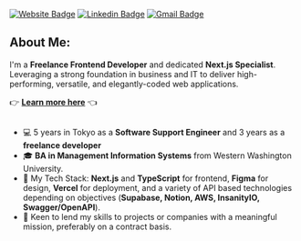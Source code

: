 <!-- ![Header image](https://github.com/alvara/alvara/blob/master/github-banner.png) -->


[![Website Badge](https://img.shields.io/badge/-My_Portfolio-e34f26?style=flat-square&logo=HTML5&logoColor=white&link=https://jessealvarado.com/)](https://jessealvarado.com/)
[![Linkedin Badge](https://img.shields.io/badge/-LinkedIn-blue?style=flat-square&logo=Linkedin&logoColor=white&link=https://www.linkedin.com/in/jesse-alvarado/)](https://www.linkedin.com/in/jesse-alvarado/)
[![Gmail Badge](https://img.shields.io/badge/-Email_Me-d14836?style=flat-square&logo=Minutemailer&logoColor=white&link=mailto:contact@jessealvarado.com)](mailto:contact@jessealvarado.com)

## About Me:
I'm a **Freelance Frontend Developer** and dedicated **Next.js Specialist**. Leveraging a strong foundation in business and IT to deliver high-performing, versatile, and elegantly-coded web applications. 

:point_right: [**Learn more here**](https://www.jessealvarado.com) :point_left: 

## 
-  💻 5 years in Tokyo as a **Software Support Engineer** and 3 years as a **freelance developer**
-  🎓 **BA in Management Information Systems** from Western Washington University.
-  🌱 My Tech Stack: **Next.js** and **TypeScript** for frontend, **Figma** for design, **Vercel** for deployment, and a variety of API based technologies depending on objectives (**Supabase, Notion, AWS, InsanityIO, Swagger/OpenAPI**).
-  :car: Keen to lend my skills to projects or companies with a meaningful mission, preferably on a contract basis.  
